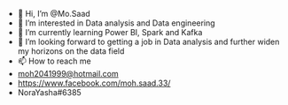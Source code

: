 - 👋 Hi, I’m @Mo.Saad
- 👀 I’m interested in Data analysis and Data engineering
- 🌱 I’m currently learning Power BI, Spark and Kafka
- 💞️ I’m looking forward to getting a job in Data analysis and further widen my horizons on the data field
- 📫 How to reach me 
- moh2041999@hotmail.com
- https://www.facebook.com/moh.saad.33/
- NoraYasha#6385

<!---
NoraYasha/NoraYasha is a ✨ special ✨ repository because its `README.md` (this file) appears on your GitHub profile.
You can click the Preview link to take a look at your changes.
--->
